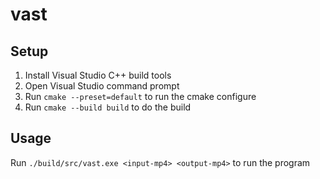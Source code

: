 # vast

## Setup

1. Install Visual Studio C++ build tools
2. Open Visual Studio command prompt
3. Run `cmake --preset=default` to run the cmake configure
4. Run `cmake --build build` to do the build

## Usage

Run `./build/src/vast.exe <input-mp4> <output-mp4>` to run the program